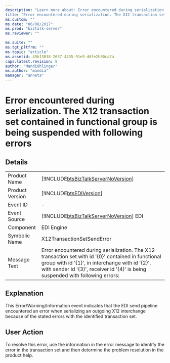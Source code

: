 ```yaml
---
description: "Learn more about: Error encountered during serialization. The X12 transaction set contained in functional group is being suspended with following errors"
title: "Error encountered during serialization. The X12 transaction set contained in functional group is being suspended with following errors | Microsoft Docs"
ms.custom: ""
ms.date: "06/08/2017"
ms.prod: "biztalk-server"
ms.reviewer: ""

ms.suite: ""
ms.tgt_pltfrm: ""
ms.topic: "article"
ms.assetid: 49b13038-2637-4435-91e9-d6fe2b80ca7a
caps.latest.revision: 8
author: "MandiOhlinger"
ms.author: "mandia"
manager: "anneta"
---
```

# Error encountered during serialization. The X12 transaction set contained in functional group is being suspended with following errors
## Details  
  
|                 |                                                                                                                                                                                                                                            |
|-----------------|--------------------------------------------------------------------------------------------------------------------------------------------------------------------------------------------------------------------------------------------|
|  Product Name   |                                                                             [!INCLUDE[btsBizTalkServerNoVersion](../includes/btsbiztalkservernoversion-md.md)]                                                                             |
| Product Version |                                                                                         [!INCLUDE[btsEDIVersion](../includes/btsediversion-md.md)]                                                                                         |
|    Event ID     |                                                                                                                     -                                                                                                                      |
|  Event Source   |                                                                           [!INCLUDE[btsBizTalkServerNoVersion](../includes/btsbiztalkservernoversion-md.md)] EDI                                                                           |
|    Component    |                                                                                                                 EDI Engine                                                                                                                 |
|  Symbolic Name  |                                                                                                         X12TransactionSetSendError                                                                                                         |
|  Message Text   | Error encountered during serialization. The X12 transaction set with id '{0}' contained in functional group with id '{1}', in interchange with id '{2}', with sender id '{3}', receiver id '{4}' is being suspended with following errors: |
  
## Explanation  
 This Error/Warning/Information event indicates that the EDI send pipeline encountered an error when serializing an outgoing X12 interchange because of the stated errors with the identified transaction set.  
  
## User Action  
 To resolve this error, use the information in the error message to identify the error in the transaction set and then determine the problem resolution in the product help.
